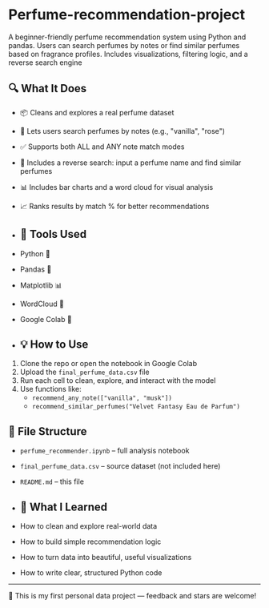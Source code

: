 # Perfume-recommendation-project
A beginner-friendly perfume recommendation system using Python and pandas. Users can search perfumes by notes or find similar perfumes based on fragrance profiles. Includes visualizations, filtering logic, and a reverse search engine

## 🔍 What It Does

- 📦 Cleans and explores a real perfume dataset
- 🔎 Lets users search perfumes by notes (e.g., "vanilla", "rose")
- ✅ Supports both ALL and ANY note match modes
- 🔁 Includes a reverse search: input a perfume name and find similar perfumes
- 📊 Includes bar charts and a word cloud for visual analysis
- 📈 Ranks results by match % for better recommendations

- ## 🧰 Tools Used

- Python 🐍
- Pandas 🧹
- Matplotlib 📊
- WordCloud 🎨
- Google Colab 📒

- ## 💡 How to Use

1. Clone the repo or open the notebook in Google Colab
2. Upload the `final_perfume_data.csv` file
3. Run each cell to clean, explore, and interact with the model
4. Use functions like:
   - `recommend_any_note(["vanilla", "musk"])`
   - `recommend_similar_perfumes("Velvet Fantasy Eau de Parfum")`


## 📁 File Structure

- `perfume_recommender.ipynb` – full analysis notebook
- `final_perfume_data.csv` – source dataset (not included here)
- `README.md` – this file

- ## 🧠 What I Learned

- How to clean and explore real-world data
- How to build simple recommendation logic
- How to turn data into beautiful, useful visualizations
- How to write clear, structured Python code

---

🌟 This is my first personal data project — feedback and stars are welcome!
